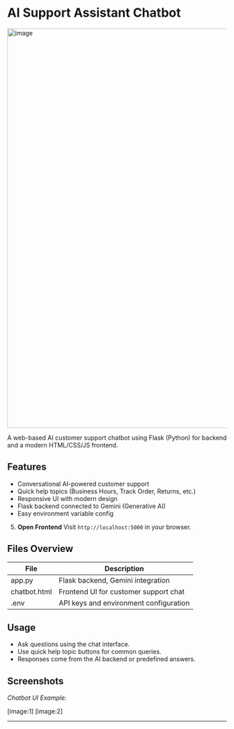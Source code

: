 # AI Support Assistant Chatbot

<img width="1911" height="917" alt="image" src="https://github.com/user-attachments/assets/43b65fe2-77af-4ee3-a6fb-8eb6608a06f5" />

A web-based AI customer support chatbot using Flask (Python) for backend and a modern HTML/CSS/JS frontend.

## Features

- Conversational AI-powered customer support
- Quick help topics (Business Hours, Track Order, Returns, etc.)
- Responsive UI with modern design
- Flask backend connected to Gemini (Generative AI)
- Easy environment variable config


5. **Open Frontend**
Visit `http://localhost:5000` in your browser.

## Files Overview

| File         | Description                                      |
|--------------|--------------------------------------------------|
| app.py       | Flask backend, Gemini integration                |
| chatbot.html | Frontend UI for customer support chat            |
| .env         | API keys and environment configuration           |

## Usage

- Ask questions using the chat interface.
- Use quick help topic buttons for common queries.
- Responses come from the AI backend or predefined answers.

## Screenshots

*Chatbot UI Example:*

[image:1]
[image:2]

---



